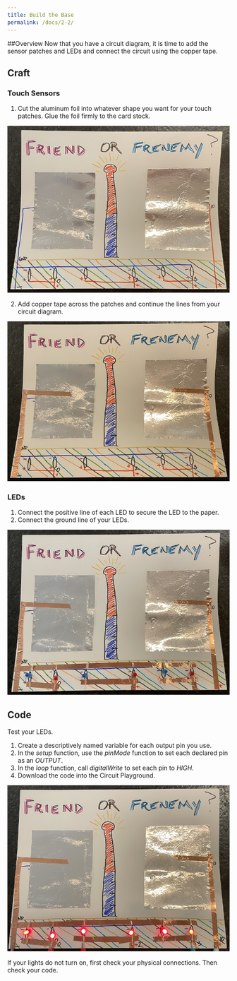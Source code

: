 ```yaml
---
title: Build the Base
permalink: /docs/2-2/
---
```

##Overview
Now that you have a circuit diagram, it is time to add the sensor patches and LEDs
and connect the circuit using the copper tape.

## Craft

### Touch Sensors
1. Cut the aluminum foil into whatever shape you want for your touch patches. Glue the foil firmly to the card stock.

![add touch sensors](../images/2-2_touch-sensors.png)

2. Add copper tape across the patches and continue the lines from your circuit diagram.

![connect touch sensors](../images/2-2_connect-touch.png)

### LEDs
1. Connect the positive line of each LED to secure the LED to the paper.
2. Connect the ground line of your LEDs.

![connect LEDs](../images/2-2_connect-leds.png)

## Code
Test your LEDs.
1. Create a descriptively named variable for each output pin you use.
2. In the *setup* function, use the *pinMode* function to set each declared pin as an *OUTPUT*.
3. In the *loop* function, call *digitalWrite* to set each pin to *HIGH*.
4. Download the code into the Circuit Playground.

![lights on](../images/2-2_lights-on.png)

If your lights do not turn on, first check your physical connections. Then check your code.
